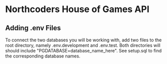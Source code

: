 # Northcoders House of Games API

## Adding .env Files

To connect the two databases you will be working with, add two files to the root directory, namely .env.development and .env.test. Both directories will should include "PGDATABASE=database_name_here". See setup.sql to find the corresponding database names.
